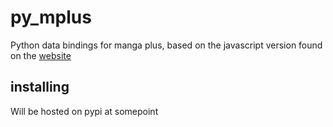 # py_mplus

Python data bindings for manga plus, based on the javascript version found on the [website](https://mangaplus.shueisha.co.jp)

## installing
Will be hosted on pypi at somepoint